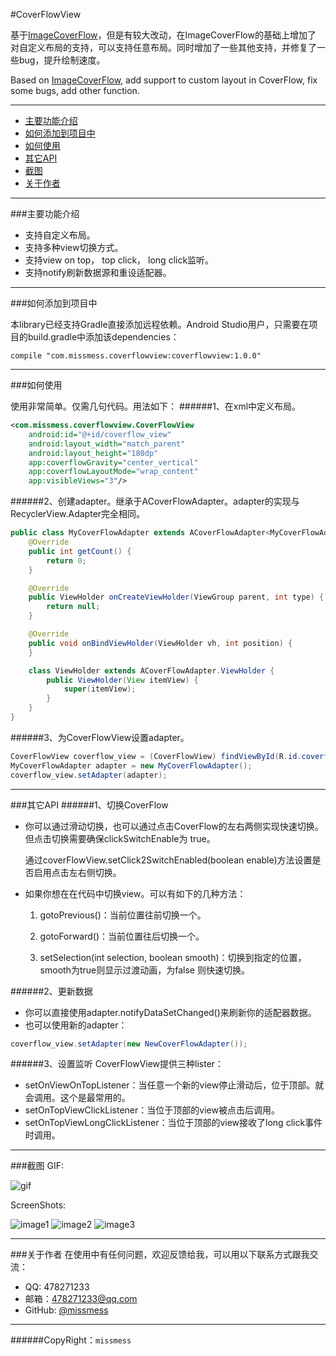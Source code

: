 #CoverFlowView

  基于[ImageCoverFlow](https://github.com/dolphinwang/ImageCoverFlow)，但是有较大改动，在ImageCoverFlow的基础上增加了
  对自定义布局的支持，可以支持任意布局。同时增加了一些其他支持，并修复了一些bug，提升绘制速度。

  Based on [ImageCoverFlow](https://github.com/dolphinwang/ImageCoverFlow), add support to custom
  layout in CoverFlow, fix some bugs, add other function.

---

  * [主要功能介绍](#主要功能介绍)
  * [如何添加到项目中](#如何添加到项目中)
  * [如何使用](#如何使用)
  * [其它API](#其它API)
  * [截图](#截图)
  * [关于作者](#关于作者)

---

###主要功能介绍

* 支持自定义布局。
* 支持多种view切换方式。
* 支持view on top， top click， long click监听。
* 支持notify刷新数据源和重设适配器。

---

###如何添加到项目中

本library已经支持Gradle直接添加远程依赖。Android Studio用户，只需要在项目的build.gradle中添加该dependencies：

  `
    compile "com.missmess.coverflowview:coverflowview:1.0.0"
  `

---

###如何使用

使用非常简单。仅需几句代码。用法如下：
######1、在xml中定义布局。
```xml
<com.missmess.coverflowview.CoverFlowView
    android:id="@+id/coverflow_view"
    android:layout_width="match_parent"
	android:layout_height="180dp"
	app:coverflowGravity="center_vertical"
	app:coverflowLayoutMode="wrap_content"
	app:visibleViews="3"/>
```
######2、创建adapter。继承于ACoverFlowAdapter。adapter的实现与RecyclerView.Adapter完全相同。
```java
public class MyCoverFlowAdapter extends ACoverFlowAdapter<MyCoverFlowAdapter.ViewHolder> {
    @Override
    public int getCount() {
        return 0;
    }

    @Override
    public ViewHolder onCreateViewHolder(ViewGroup parent, int type) {
        return null;
    }

    @Override
    public void onBindViewHolder(ViewHolder vh, int position) {
    }

    class ViewHolder extends ACoverFlowAdapter.ViewHolder {
        public ViewHolder(View itemView) {
            super(itemView);
        }
    }
}
```

######3、为CoverFlowView设置adapter。
```java
CoverFlowView coverflow_view = (CoverFlowView) findViewById(R.id.coverflow_view);
MyCoverFlowAdapter adapter = new MyCoverFlowAdapter();
coverflow_view.setAdapter(adapter);
```
---

###其它API
######1、切换CoverFlow
* 你可以通过滑动切换，也可以通过点击CoverFlow的左右两侧实现快速切换。但点击切换需要确保clickSwitchEnable为
true。

  通过coverFlowView.setClick2SwitchEnabled(boolean enable)方法设置是否启用点击左右侧切换。

* 如果你想在在代码中切换view。可以有如下的几种方法：

  1. gotoPrevious()：当前位置往前切换一个。

  2. gotoForward()：当前位置往后切换一个。

  3. setSelection(int selection, boolean smooth)：切换到指定的位置，smooth为true则显示过渡动画，为false
则快速切换。

######2、更新数据
* 你可以直接使用adapter.notifyDataSetChanged()来刷新你的适配器数据。
* 也可以使用新的adapter：
```java
coverflow_view.setAdapter(new NewCoverFlowAdapter());
```

######3、设置监听
CoverFlowView提供三种lister：

* setOnViewOnTopListener：当任意一个新的view停止滑动后，位于顶部。就会调用。这个是最常用的。
* setOnTopViewClickListener：当位于顶部的view被点击后调用。
* setOnTopViewLongClickListener：当位于顶部的view接收了long click事件时调用。

---

###截图
GIF:

  ![gif](https://raw.githubusercontent.com/missmess/CoverFlowView/master/raw/screenshot_1.jpg)

ScreenShots:

  ![image1](https://raw.githubusercontent.com/missmess/CoverFlowView/master/raw/screenshot_1.jpg)
  ![image2](https://raw.githubusercontent.com/missmess/CoverFlowView/master/raw/screenshot_2.jpg)
  ![image3](https://raw.githubusercontent.com/missmess/CoverFlowView/master/raw/screenshot_3.jpg)

---

###关于作者
在使用中有任何问题，欢迎反馈给我，可以用以下联系方式跟我交流：

* QQ: 478271233
* 邮箱：<478271233@qq.com>
* GitHub: [@missmess](https://github.com/missmess)

---
######CopyRight：`missmess`
